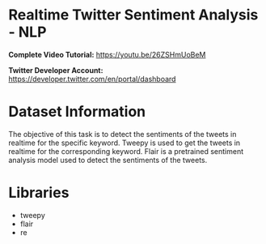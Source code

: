 # Realtime Twitter Sentiment Analysis - NLP

**Complete Video Tutorial:** https://youtu.be/26ZSHmUoBeM

**Twitter Developer Account:** https://developer.twitter.com/en/portal/dashboard

# Dataset Information

The objective of this task is to detect the sentiments of the tweets in realtime for the specific keyword. Tweepy is used to get the tweets in realtime for the corresponding keyword. Flair is a pretrained sentiment analysis model used to detect the sentiments of the tweets.

# Libraries

- tweepy
- flair
- re
